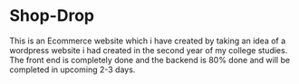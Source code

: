 # Shop-Drop

This is an Ecommerce website which i have created by taking an idea of a wordpress website i had created in the second year of my college studies. The front end is completely done and the backend is 80% done and will be completed in upcoming 2-3 days.
